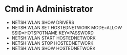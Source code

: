 # Cmd in Administrator

- NETSH WLAN SHOW DRIVERS
- NETSH WLAN SET HOSTEDNETWORK MODE=ALLOW SSID=HOTSPOTNAME KEY=PASSWORD
- NETSH WLAN START HOSTEDNETWORK
- NETSH WLAN STOP HOSTEDNETWORK
- NETSH WLAN SHOW HOSTEDNETWORK